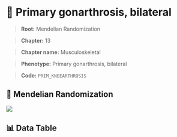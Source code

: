 # 🧪 Primary gonarthrosis, bilateral

> **Root:** Mendelian Randomization

> **Chapter:** 13  

> **Chapter name:** Musculoskeletal

> **Phenotype:** Primary gonarthrosis, bilateral  

> **Code:** `PRIM_KNEEARTHROSIS`

## 🧬 Mendelian Randomization  

<img src="/MR/Figures/Forward/PRIM_KNEEARTHROSIS.png"/>

## 📊 Data Table

<CsvTableMRF src="/public/MR/Data/Forward/PRIM_KNEEARTHROSIS.csv"/>
